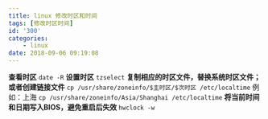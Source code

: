 ```yaml
---
title: linux 修改时区和时间
tags: [修改时区时间]
id: '300'
categories:
    - linux
date: 2018-09-06 09:19:08
---
```


**查看时区** `date -R` **设置时区** `tzselect` **复制相应的时区文件，替换系统时区文件；或者创建链接文件** `cp /usr/share/zoneinfo/$主时区/$次时区 /etc/localtime` 例如：上海 `cp /usr/share/zoneinfo/Asia/Shanghai /etc/localtime` **将当前时间和日期写入BIOS，避免重启后失效** `hwclock -w`
